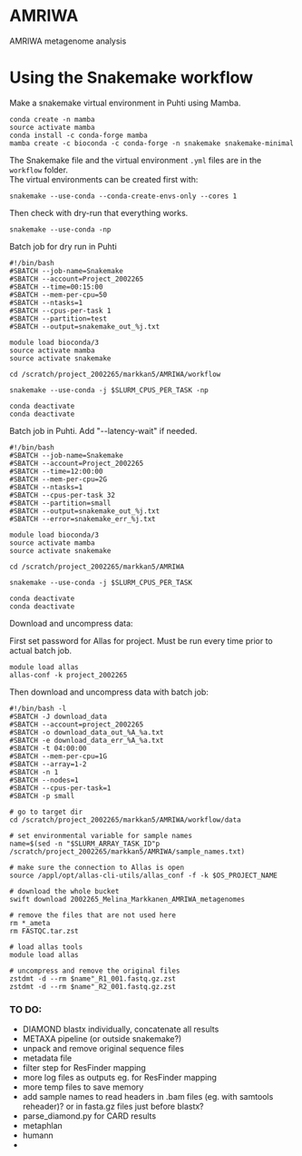 # AMRIWA
AMRIWA metagenome analysis

# Using the Snakemake workflow

Make a snakemake virtual environment in Puhti using Mamba.
```
conda create -n mamba
source activate mamba
conda install -c conda-forge mamba
mamba create -c bioconda -c conda-forge -n snakemake snakemake-minimal
```

The Snakemake file and the virtual environment `.yml` files are in the `workflow` folder.  
The virtual environments can be created first with:
```
snakemake --use-conda --conda-create-envs-only --cores 1
```

Then check with dry-run that everything works.
```
snakemake --use-conda -np
```
Batch job for dry run in Puhti
```
#!/bin/bash
#SBATCH --job-name=Snakemake
#SBATCH --account=Project_2002265
#SBATCH --time=00:15:00
#SBATCH --mem-per-cpu=50
#SBATCH --ntasks=1
#SBATCH --cpus-per-task 1
#SBATCH --partition=test
#SBATCH --output=snakemake_out_%j.txt

module load bioconda/3
source activate mamba
source activate snakemake

cd /scratch/project_2002265/markkan5/AMRIWA/workflow

snakemake --use-conda -j $SLURM_CPUS_PER_TASK -np

conda deactivate
conda deactivate
```

Batch job in Puhti. Add "--latency-wait" if needed.

```
#!/bin/bash
#SBATCH --job-name=Snakemake
#SBATCH --account=Project_2002265
#SBATCH --time=12:00:00
#SBATCH --mem-per-cpu=2G
#SBATCH --ntasks=1
#SBATCH --cpus-per-task 32
#SBATCH --partition=small
#SBATCH --output=snakemake_out_%j.txt
#SBATCH --error=snakemake_err_%j.txt

module load bioconda/3
source activate mamba
source activate snakemake

cd /scratch/project_2002265/markkan5/AMRIWA

snakemake --use-conda -j $SLURM_CPUS_PER_TASK

conda deactivate
conda deactivate
```
Download and uncompress data:

First set password for Allas for project. Must be run every time prior to actual batch job.
```
module load allas
allas-conf -k project_2002265
```

Then download and uncompress data with batch job:
```
#!/bin/bash -l
#SBATCH -J download_data
#SBATCH --account=project_2002265
#SBATCH -o download_data_out_%A_%a.txt
#SBATCH -e download_data_err_%A_%a.txt
#SBATCH -t 04:00:00
#SBATCH --mem-per-cpu=1G
#SBATCH --array=1-2
#SBATCH -n 1
#SBATCH --nodes=1
#SBATCH --cpus-per-task=1
#SBATCH -p small

# go to target dir
cd /scratch/project_2002265/markkan5/AMRIWA/workflow/data

# set environmental variable for sample names
name=$(sed -n "$SLURM_ARRAY_TASK_ID"p /scratch/project_2002265/markkan5/AMRIWA/sample_names.txt)

# make sure the connection to Allas is open
source /appl/opt/allas-cli-utils/allas_conf -f -k $OS_PROJECT_NAME

# download the whole bucket
swift download 2002265_Melina_Markkanen_AMRIWA_metagenomes

# remove the files that are not used here
rm *_ameta
rm FASTQC.tar.zst

# load allas tools
module load allas

# uncompress and remove the original files
zstdmt -d --rm $name"_R1_001.fastq.gz.zst
zstdmt -d --rm $name"_R2_001.fastq.gz.zst
```

### TO DO:

- DIAMOND blastx individually, concatenate all results
- METAXA pipeline (or outside snakemake?)
- unpack and remove original sequence files
- metadata file
- filter step for ResFinder mapping
- more log files as outputs eg. for ResFinder mapping
- more temp files to save memory
- add sample names to read headers in .bam files (eg. with samtools reheader)?
  or in fasta.gz files just before blastx?
- parse_diamond.py for CARD results
- metaphlan
- humann
-
